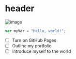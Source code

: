# header 
![image](https://github.com/user-attachments/assets/7c429d99-26c1-4c3d-b929-869094863ddb)
``` javascript
var myVar = "Hello, world!";
```
- [ ] Turn on GitHub Pages
- [ ] Outline my portfolio
- [ ] Introduce myself to the world
